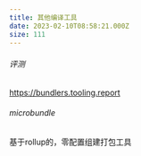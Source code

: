 ```yaml
---
title: 其他编译工具
date: 2023-02-10T08:58:21.000Z
size: 111
---
```

###### 评测
https://bundlers.tooling.report
###### microbundle
基于rollup的，零配置组建打包工具
